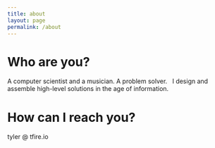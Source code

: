 ```yaml
---
title: about
layout: page
permalink: /about
---
```


# Who are you?

A computer scientist and a musician. A problem solver.
&nbsp;
I design and assemble high-level solutions in the age of information.

# How can I reach you?

tyler @ tfire.io
